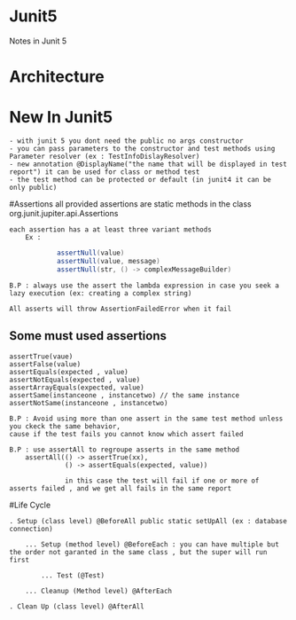# Junit5
Notes in Junit 5

# Architecture


# New In Junit5
	- with junit 5 you dont need the public no args constructor	
	- you can pass parameters to the constructor and test methods using Parameter resolver (ex : TestInfoDislayResolver)
	- new annotation @DisplayName("the name that will be displayed in test report") it can be used for class or method test
	- the test method can be protected or default (in junit4 it can be only public)

#Assertions
	all provided assertions are static methods in the class org.junit.jupiter.api.Assertions

	each assertion has a at least three variant methods
		Ex :
```java 
			assertNull(value)
			assertNull(value, message)
			assertNull(str, () -> complexMessageBuilder)
```

	B.P : always use the assert the lambda expression in case you seek a lazy execution (ex: creating a complex string)

	All asserts will throw AssertionFailedError when it fail

## Some must used assertions
	assertTrue(vaue)
	assertFalse(value)
	assertEquals(expected , value)
	assertNotEquals(expected , value)
	assertArrayEquals(expected, value)
	assertSame(instanceone , instancetwo) // the same instance
	assertNotSame(instanceone , instancetwo) 

	B.P : Avoid using more than one assert in the same test method unless you ckeck the same behavior,
	cause if the test fails you cannot know which assert failed

	B.P : use assertAll to regroupe asserts in the same method
		assertAll(() -> assertTrue(xx),
				  () -> assertEquals(expected, value))

				  in this case the test will fail if one or more of asserts failed , and we get all fails in the same report

#Life Cycle

	. Setup (class level) @BeforeAll public static setUpAll (ex : database connection)
	
		... Setup (method level) @BeforeEach : you can have multiple but the order not garanted in the same class , but the super will run first

			... Test (@Test)

		... Cleanup (Method level) @AfterEach 

	. Clean Up (class level) @AfterAll






